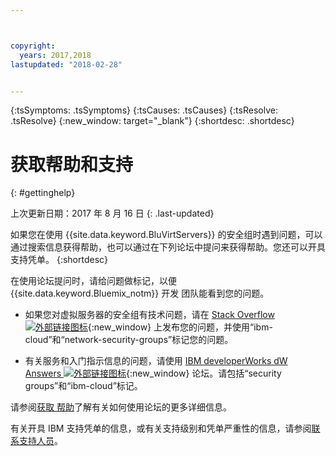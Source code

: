 ```yaml
---



copyright:
  years: 2017,2018
lastupdated: "2018-02-28"


---
```


<!-- Common attributes used in the template are defined as follows: -->
{:tsSymptoms: .tsSymptoms} 
{:tsCauses: .tsCauses} 
{:tsResolve: .tsResolve} 
{:new_window: target="_blank"}
{:shortdesc: .shortdesc}

<!-- # {{site.data.keyword.blockstorageshort}} troubleshooting
{: #ts} -->
<!-- Provide an appropriate ID above -->

<!-- IN PROGRESS - AUDIENCE BLUE, STAGING ONLY -->


<!-- This is the template for troubleshooting topics.  -->

<!-- The short description section should include the service long name and "Bluemix" for search optimization. Example short description: -->

<!-- Add a heading and content for how to get help and support. Use this template for beta and GA services:  -->
# 获取帮助和支持 
{: #gettinghelp}

上次更新日期：2017 年 8 月 16 日
{: .last-updated}

如果您在使用 {{site.data.keyword.BluVirtServers}} 的安全组时遇到问题，可以通过搜索信息获得帮助，也可以通过在下列论坛中提问来获得帮助。您还可以开具支持凭单。
{:shortdesc}

在使用论坛提问时，请给问题做标记，以便 {{site.data.keyword.Bluemix_notm}} 开发
团队能看到您的问题。
<!--Insert the appropriate Stack Overflow tag for your service for <block-storage> in URL and text below:  -->
* 如果您对虚拟服务器的安全组有技术问题，请在 [Stack Overflow ![外部链接图标](../../icons/launch-glyph.svg "外部链接图标")](https://stackoverflow.com/search?q=network-security-groups+ibm-cloud){:new_window} 上发布您的问题，并使用“ibm-cloud”和“network-security-groups”标记您的问题。
<!--Insert the appropriate dW Answers tag for your service for <service_keyword> in URL below:  -->
* 有关服务和入门指示信息的问题，请使用 [IBM developerWorks dW Answers ![外部链接图标](../../icons/launch-glyph.svg "外部链接图标")](https://developer.ibm.com/answers/topics/security%20groups.html?smartspace=ibm-cloud){:new_window} 论坛。请包括“security groups”和“ibm-cloud”标记。

请参阅[获取
帮助](https://console.bluemix.net/docs/support/index.html#getting-help)了解有关如何使用论坛的更多详细信息。

有关开具 IBM 支持凭单的信息，或有关支持级别和凭单严重性的信息，请参阅[联系支持人员](https://console.bluemix.net/docs/support/index.html#contacting-support)。


